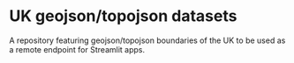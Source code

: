 # UK geojson/topojson datasets
A repository featuring geojson/topojson boundaries of the UK to be used as a remote endpoint for Streamlit apps.
